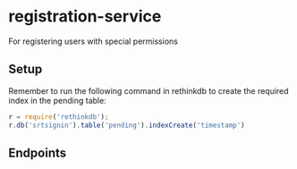# registration-service
For registering users with special permissions

## Setup

Remember to run the following command in rethinkdb to create the required index in the pending table:

```javascript
r = require('rethinkdb');
r.db('srtsignin').table('pending').indexCreate('timestamp')
```

## Endpoints